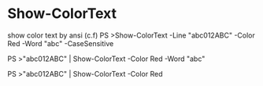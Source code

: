 # Show-ColorText
show color text by ansi
(c.f)
PS >Show-ColorText -Line "abc012ABC" -Color Red -Word "abc" -CaseSensitive

PS >"abc012ABC" | Show-ColorText -Color Red -Word "abc"

PS >"abc012ABC" | Show-ColorText -Color Red
